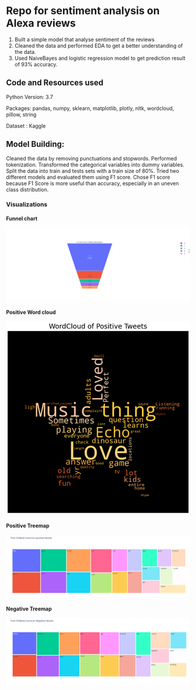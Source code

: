 # Repo for sentiment analysis on Alexa reviews

1. Built a simple model that analyse sentiment of the reviews
2. Cleaned the data and performed EDA to get a better understanding of the data.
3. Used NaiveBayes and logistic regression model to get prediction result of 93% accuracy.

## Code and Resources used

Python Version: 3.7

Packages: pandas, numpy, sklearn, matplotlib, plotly, nltk, wordcloud, pillow, string

Dataset : Kaggle

## Model Building:

Cleaned the data by removing punctuations and stopwords.
Performed tokenization.
Transformed the categorical variables into dummy variables. Split the data into train and tests sets with a train size of 80%.
Tried two different models and evaluated them using F1 score.
Chose F1 score because F1 Score is more useful than accuracy, especially in an uneven class distribution.

### Visualizations

#### Funnel chart 

![alt text](https://github.com/Jishan-works/Sentiment-analysis-for-alexa-reviews/blob/master/funnel_chart.png)

#### Positive Word cloud

![alt text](https://github.com/Jishan-works/Sentiment-analysis-for-alexa-reviews/blob/master/positive_text_wc.png)

#### Positive Treemap

![alt text](https://github.com/Jishan-works/Sentiment-analysis-for-alexa-reviews/blob/master/treemap_positive.png)

#### Negative Treemap

![alt text](https://github.com/Jishan-works/Sentiment-analysis-for-alexa-reviews/blob/master/treemap_negative.png)


